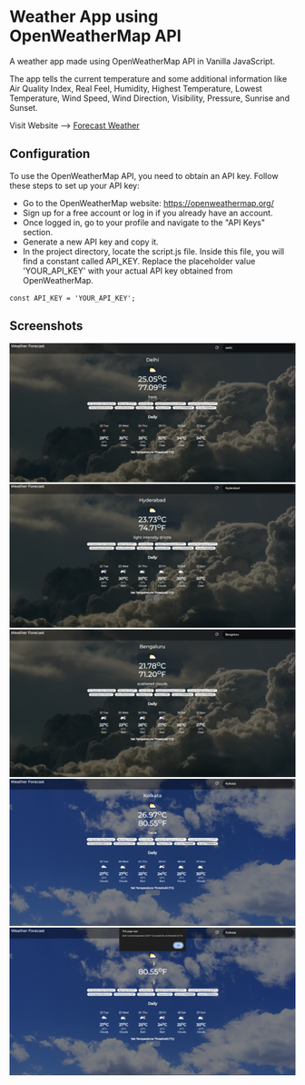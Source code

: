 # Weather App using OpenWeatherMap API

A weather app made using OpenWeatherMap API in Vanilla JavaScript.

The app tells the current temperature and some additional information like Air Quality Index, Real Feel, Humidity, Highest Temperature, Lowest Temperature, Wind Speed, Wind Direction, Visibility, Pressure, Sunrise and Sunset.

Visit Website --> [Forecast Weather](https://akhilmak.github.io/Weather/)

## Configuration

To use the OpenWeatherMap API, you need to obtain an API key. Follow these steps to set up your API key:

- Go to the OpenWeatherMap website: https://openweathermap.org/
- Sign up for a free account or log in if you already have an account.
- Once logged in, go to your profile and navigate to the "API Keys" section.
- Generate a new API key and copy it.
- In the project directory, locate the script.js file. Inside this file, you will find a constant called API_KEY. Replace the placeholder value 'YOUR_API_KEY' with your actual API key obtained from OpenWeatherMap.

```
const API_KEY = 'YOUR_API_KEY';
```

## Screenshots

![sample-screenshot](/screenshots/1.png)
![sample-screenshot](/screenshots/2.png)
![sample-screenshot](/screenshots/3.png)
![sample-screenshot](/screenshots/4.png)
![sample-screenshot](/screenshots/5.png)

